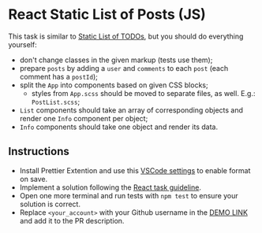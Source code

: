 # React Static List of Posts (JS)

This task is similar to [Static List of TODOs](https://github.com/mate-academy/react_static-list-of-todos-js#react-static-list-of-todos), but you should do everything yourself:

- don't change classes in the given markup (tests use them);
- prepare `posts` by adding a `user` and `comments` to each `post` (each comment has a `postId`);
- split the `App` into components based on given CSS blocks;
  - styles from `App.scss` should be moved to separate files, as well. E.g.: `PostList.scss`;
- `List` components should take an array of corresponding objects and render one `Info` component per object;
- `Info` components should take one object and render its data.

## Instructions
- Install Prettier Extention and use this [VSCode settings](https://mate-academy.github.io/fe-program/tools/vscode/settings.json) to enable format on save.
- Implement a solution following the [React task guideline](https://github.com/mate-academy/react_task-guideline#react-tasks-guideline).
- Open one more terminal and run tests with `npm test` to ensure your solution is correct.
- Replace `<your_account>` with your Github username in the [DEMO LINK](https://AndriiKasiian.github.io/react_static-list-of-posts-js/) and add it to the PR description.
